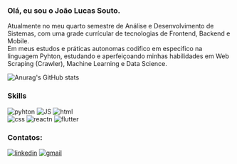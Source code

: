 ### Olá, eu sou o João Lucas Souto.
Atualmente no meu quarto semestre de Análise e Desenvolvimento de Sistemas, com uma grade currícular de tecnologias de Frontend, Backend e Mobile. <br>
Em meus estudos e práticas autonomas codifico em especifico na linguagem Pyhton, estudando e aperfeiçoando minhas habilidades em Web Scraping (Crawler),
Machine Learning e Data Science. <br>

![Anurag's GitHub stats](https://github-readme-stats.vercel.app/api?username=JoaoLSouto&theme=chartreuse-dark&show_icons=true)

### Skills
![pyhton](https://img.shields.io/badge/Python-14354C?style=for-the-badge&logo=python&logoColor=white)
![JS](https://img.shields.io/badge/JavaScript-323330?style=for-the-badge&logo=javascript&logoColor=F7DF1E)
![html](https://img.shields.io/badge/HTML-239120?style=for-the-badge&logo=html5&logoColor=white)
<br>
![css](https://img.shields.io/badge/CSS-239120?&style=for-the-badge&logo=css3&logoColor=white)
![reactn](https://img.shields.io/badge/React_Native-20232A?style=for-the-badge&logo=react&logoColor=61DAFB)
![flutter](https://img.shields.io/badge/Flutter-02569B?style=for-the-badge&logo=flutter&logoColor=white)
<br>

### Contatos:
[![linkedin](https://img.shields.io/badge/LinkedIn-0077B5?style=for-the-badge&logo=linkedin&logoColor=white)](https://www.linkedin.com/in/joão-lucas-souto/)
[![gmail](https://img.shields.io/badge/Gmail-D14836?style=for-the-badge&logo=gmail&logoColor=white)](contato.joaolsouto@gmail.com)
